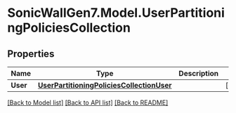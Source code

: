 # SonicWallGen7.Model.UserPartitioningPoliciesCollection

## Properties

Name | Type | Description | Notes
------------ | ------------- | ------------- | -------------
**User** | [**UserPartitioningPoliciesCollectionUser**](UserPartitioningPoliciesCollectionUser.md) |  | [optional] 

[[Back to Model list]](../README.md#documentation-for-models) [[Back to API list]](../README.md#documentation-for-api-endpoints) [[Back to README]](../README.md)

